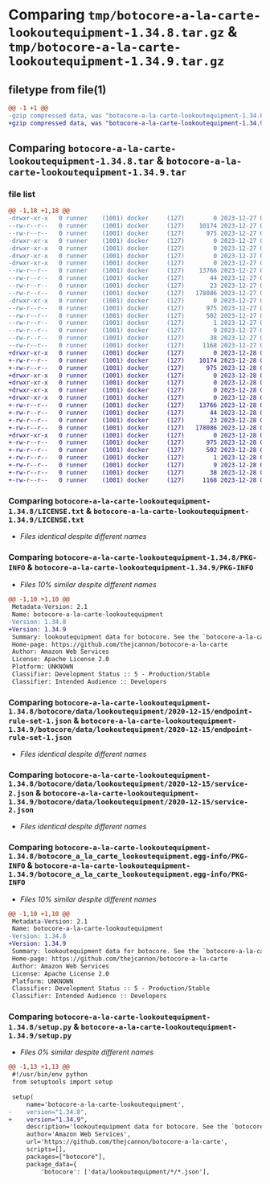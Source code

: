 # Comparing `tmp/botocore-a-la-carte-lookoutequipment-1.34.8.tar.gz` & `tmp/botocore-a-la-carte-lookoutequipment-1.34.9.tar.gz`

## filetype from file(1)

```diff
@@ -1 +1 @@
-gzip compressed data, was "botocore-a-la-carte-lookoutequipment-1.34.8.tar", last modified: Wed Dec 27 01:06:54 2023, max compression
+gzip compressed data, was "botocore-a-la-carte-lookoutequipment-1.34.9.tar", last modified: Thu Dec 28 01:06:55 2023, max compression
```

## Comparing `botocore-a-la-carte-lookoutequipment-1.34.8.tar` & `botocore-a-la-carte-lookoutequipment-1.34.9.tar`

### file list

```diff
@@ -1,18 +1,18 @@
-drwxr-xr-x   0 runner    (1001) docker     (127)        0 2023-12-27 01:06:54.299346 botocore-a-la-carte-lookoutequipment-1.34.8/
--rw-r--r--   0 runner    (1001) docker     (127)    10174 2023-12-27 01:06:54.000000 botocore-a-la-carte-lookoutequipment-1.34.8/LICENSE.txt
--rw-r--r--   0 runner    (1001) docker     (127)      975 2023-12-27 01:06:54.299346 botocore-a-la-carte-lookoutequipment-1.34.8/PKG-INFO
-drwxr-xr-x   0 runner    (1001) docker     (127)        0 2023-12-27 01:06:54.299346 botocore-a-la-carte-lookoutequipment-1.34.8/botocore/
-drwxr-xr-x   0 runner    (1001) docker     (127)        0 2023-12-27 01:06:54.299346 botocore-a-la-carte-lookoutequipment-1.34.8/botocore/data/
-drwxr-xr-x   0 runner    (1001) docker     (127)        0 2023-12-27 01:06:54.299346 botocore-a-la-carte-lookoutequipment-1.34.8/botocore/data/lookoutequipment/
-drwxr-xr-x   0 runner    (1001) docker     (127)        0 2023-12-27 01:06:54.299346 botocore-a-la-carte-lookoutequipment-1.34.8/botocore/data/lookoutequipment/2020-12-15/
--rw-r--r--   0 runner    (1001) docker     (127)    13766 2023-12-27 01:06:29.000000 botocore-a-la-carte-lookoutequipment-1.34.8/botocore/data/lookoutequipment/2020-12-15/endpoint-rule-set-1.json
--rw-r--r--   0 runner    (1001) docker     (127)       44 2023-12-27 01:06:29.000000 botocore-a-la-carte-lookoutequipment-1.34.8/botocore/data/lookoutequipment/2020-12-15/examples-1.json
--rw-r--r--   0 runner    (1001) docker     (127)       23 2023-12-27 01:06:29.000000 botocore-a-la-carte-lookoutequipment-1.34.8/botocore/data/lookoutequipment/2020-12-15/paginators-1.json
--rw-r--r--   0 runner    (1001) docker     (127)   178086 2023-12-27 01:06:29.000000 botocore-a-la-carte-lookoutequipment-1.34.8/botocore/data/lookoutequipment/2020-12-15/service-2.json
-drwxr-xr-x   0 runner    (1001) docker     (127)        0 2023-12-27 01:06:54.299346 botocore-a-la-carte-lookoutequipment-1.34.8/botocore_a_la_carte_lookoutequipment.egg-info/
--rw-r--r--   0 runner    (1001) docker     (127)      975 2023-12-27 01:06:54.000000 botocore-a-la-carte-lookoutequipment-1.34.8/botocore_a_la_carte_lookoutequipment.egg-info/PKG-INFO
--rw-r--r--   0 runner    (1001) docker     (127)      502 2023-12-27 01:06:54.000000 botocore-a-la-carte-lookoutequipment-1.34.8/botocore_a_la_carte_lookoutequipment.egg-info/SOURCES.txt
--rw-r--r--   0 runner    (1001) docker     (127)        1 2023-12-27 01:06:54.000000 botocore-a-la-carte-lookoutequipment-1.34.8/botocore_a_la_carte_lookoutequipment.egg-info/dependency_links.txt
--rw-r--r--   0 runner    (1001) docker     (127)        9 2023-12-27 01:06:54.000000 botocore-a-la-carte-lookoutequipment-1.34.8/botocore_a_la_carte_lookoutequipment.egg-info/top_level.txt
--rw-r--r--   0 runner    (1001) docker     (127)       38 2023-12-27 01:06:54.303346 botocore-a-la-carte-lookoutequipment-1.34.8/setup.cfg
--rw-r--r--   0 runner    (1001) docker     (127)     1168 2023-12-27 01:06:54.000000 botocore-a-la-carte-lookoutequipment-1.34.8/setup.py
+drwxr-xr-x   0 runner    (1001) docker     (127)        0 2023-12-28 01:06:55.894390 botocore-a-la-carte-lookoutequipment-1.34.9/
+-rw-r--r--   0 runner    (1001) docker     (127)    10174 2023-12-28 01:06:55.000000 botocore-a-la-carte-lookoutequipment-1.34.9/LICENSE.txt
+-rw-r--r--   0 runner    (1001) docker     (127)      975 2023-12-28 01:06:55.894390 botocore-a-la-carte-lookoutequipment-1.34.9/PKG-INFO
+drwxr-xr-x   0 runner    (1001) docker     (127)        0 2023-12-28 01:06:55.890390 botocore-a-la-carte-lookoutequipment-1.34.9/botocore/
+drwxr-xr-x   0 runner    (1001) docker     (127)        0 2023-12-28 01:06:55.890390 botocore-a-la-carte-lookoutequipment-1.34.9/botocore/data/
+drwxr-xr-x   0 runner    (1001) docker     (127)        0 2023-12-28 01:06:55.890390 botocore-a-la-carte-lookoutequipment-1.34.9/botocore/data/lookoutequipment/
+drwxr-xr-x   0 runner    (1001) docker     (127)        0 2023-12-28 01:06:55.894390 botocore-a-la-carte-lookoutequipment-1.34.9/botocore/data/lookoutequipment/2020-12-15/
+-rw-r--r--   0 runner    (1001) docker     (127)    13766 2023-12-28 01:06:26.000000 botocore-a-la-carte-lookoutequipment-1.34.9/botocore/data/lookoutequipment/2020-12-15/endpoint-rule-set-1.json
+-rw-r--r--   0 runner    (1001) docker     (127)       44 2023-12-28 01:06:26.000000 botocore-a-la-carte-lookoutequipment-1.34.9/botocore/data/lookoutequipment/2020-12-15/examples-1.json
+-rw-r--r--   0 runner    (1001) docker     (127)       23 2023-12-28 01:06:26.000000 botocore-a-la-carte-lookoutequipment-1.34.9/botocore/data/lookoutequipment/2020-12-15/paginators-1.json
+-rw-r--r--   0 runner    (1001) docker     (127)   178086 2023-12-28 01:06:26.000000 botocore-a-la-carte-lookoutequipment-1.34.9/botocore/data/lookoutequipment/2020-12-15/service-2.json
+drwxr-xr-x   0 runner    (1001) docker     (127)        0 2023-12-28 01:06:55.894390 botocore-a-la-carte-lookoutequipment-1.34.9/botocore_a_la_carte_lookoutequipment.egg-info/
+-rw-r--r--   0 runner    (1001) docker     (127)      975 2023-12-28 01:06:55.000000 botocore-a-la-carte-lookoutequipment-1.34.9/botocore_a_la_carte_lookoutequipment.egg-info/PKG-INFO
+-rw-r--r--   0 runner    (1001) docker     (127)      502 2023-12-28 01:06:55.000000 botocore-a-la-carte-lookoutequipment-1.34.9/botocore_a_la_carte_lookoutequipment.egg-info/SOURCES.txt
+-rw-r--r--   0 runner    (1001) docker     (127)        1 2023-12-28 01:06:55.000000 botocore-a-la-carte-lookoutequipment-1.34.9/botocore_a_la_carte_lookoutequipment.egg-info/dependency_links.txt
+-rw-r--r--   0 runner    (1001) docker     (127)        9 2023-12-28 01:06:55.000000 botocore-a-la-carte-lookoutequipment-1.34.9/botocore_a_la_carte_lookoutequipment.egg-info/top_level.txt
+-rw-r--r--   0 runner    (1001) docker     (127)       38 2023-12-28 01:06:55.894390 botocore-a-la-carte-lookoutequipment-1.34.9/setup.cfg
+-rw-r--r--   0 runner    (1001) docker     (127)     1168 2023-12-28 01:06:55.000000 botocore-a-la-carte-lookoutequipment-1.34.9/setup.py
```

### Comparing `botocore-a-la-carte-lookoutequipment-1.34.8/LICENSE.txt` & `botocore-a-la-carte-lookoutequipment-1.34.9/LICENSE.txt`

 * *Files identical despite different names*

### Comparing `botocore-a-la-carte-lookoutequipment-1.34.8/PKG-INFO` & `botocore-a-la-carte-lookoutequipment-1.34.9/PKG-INFO`

 * *Files 10% similar despite different names*

```diff
@@ -1,10 +1,10 @@
 Metadata-Version: 2.1
 Name: botocore-a-la-carte-lookoutequipment
-Version: 1.34.8
+Version: 1.34.9
 Summary: lookoutequipment data for botocore. See the `botocore-a-la-carte` package for more info.
 Home-page: https://github.com/thejcannon/botocore-a-la-carte
 Author: Amazon Web Services
 License: Apache License 2.0
 Platform: UNKNOWN
 Classifier: Development Status :: 5 - Production/Stable
 Classifier: Intended Audience :: Developers
```

### Comparing `botocore-a-la-carte-lookoutequipment-1.34.8/botocore/data/lookoutequipment/2020-12-15/endpoint-rule-set-1.json` & `botocore-a-la-carte-lookoutequipment-1.34.9/botocore/data/lookoutequipment/2020-12-15/endpoint-rule-set-1.json`

 * *Files identical despite different names*

### Comparing `botocore-a-la-carte-lookoutequipment-1.34.8/botocore/data/lookoutequipment/2020-12-15/service-2.json` & `botocore-a-la-carte-lookoutequipment-1.34.9/botocore/data/lookoutequipment/2020-12-15/service-2.json`

 * *Files identical despite different names*

### Comparing `botocore-a-la-carte-lookoutequipment-1.34.8/botocore_a_la_carte_lookoutequipment.egg-info/PKG-INFO` & `botocore-a-la-carte-lookoutequipment-1.34.9/botocore_a_la_carte_lookoutequipment.egg-info/PKG-INFO`

 * *Files 10% similar despite different names*

```diff
@@ -1,10 +1,10 @@
 Metadata-Version: 2.1
 Name: botocore-a-la-carte-lookoutequipment
-Version: 1.34.8
+Version: 1.34.9
 Summary: lookoutequipment data for botocore. See the `botocore-a-la-carte` package for more info.
 Home-page: https://github.com/thejcannon/botocore-a-la-carte
 Author: Amazon Web Services
 License: Apache License 2.0
 Platform: UNKNOWN
 Classifier: Development Status :: 5 - Production/Stable
 Classifier: Intended Audience :: Developers
```

### Comparing `botocore-a-la-carte-lookoutequipment-1.34.8/setup.py` & `botocore-a-la-carte-lookoutequipment-1.34.9/setup.py`

 * *Files 0% similar despite different names*

```diff
@@ -1,13 +1,13 @@
 #!/usr/bin/env python
 from setuptools import setup
 
 setup(
     name='botocore-a-la-carte-lookoutequipment',
-    version="1.34.8",
+    version="1.34.9",
     description='lookoutequipment data for botocore. See the `botocore-a-la-carte` package for more info.',
     author='Amazon Web Services',
     url='https://github.com/thejcannon/botocore-a-la-carte',
     scripts=[],
     packages=["botocore"],
     package_data={
         'botocore': ['data/lookoutequipment/*/*.json'],
```

